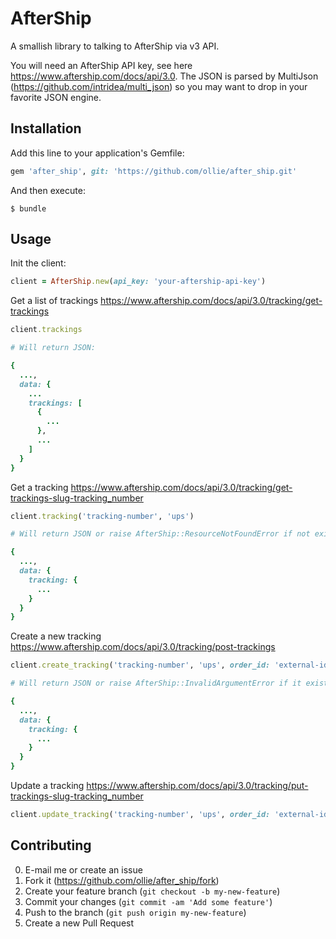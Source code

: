 # AfterShip

A smallish library to talking to AfterShip via v3 API.

You will need an AfterShip API key, see here https://www.aftership.com/docs/api/3.0.
The JSON is parsed by MultiJson (https://github.com/intridea/multi_json) so
you may want to drop in your favorite JSON engine.

## Installation

Add this line to your application's Gemfile:

```ruby
gem 'after_ship', git: 'https://github.com/ollie/after_ship.git'
```

And then execute:

    $ bundle

## Usage

Init the client:

```ruby
client = AfterShip.new(api_key: 'your-aftership-api-key')
```

Get a list of trackings
https://www.aftership.com/docs/api/3.0/tracking/get-trackings

```ruby
client.trackings

# Will return JSON:

{
  ...,
  data: {
    ...
    trackings: [
      {
        ...
      },
      ...
    ]
  }
}
```

Get a tracking
https://www.aftership.com/docs/api/3.0/tracking/get-trackings-slug-tracking_number

```ruby
client.tracking('tracking-number', 'ups')

# Will return JSON or raise AfterShip::ResourceNotFoundError if not exists:

{
  ...,
  data: {
    tracking: {
      ...
    }
  }
}
```

Create a new tracking
https://www.aftership.com/docs/api/3.0/tracking/post-trackings

```ruby
client.create_tracking('tracking-number', 'ups', order_id: 'external-id')

# Will return JSON or raise AfterShip::InvalidArgumentError if it exists:

{
  ...,
  data: {
    tracking: {
      ...
    }
  }
}
```

Update a tracking
https://www.aftership.com/docs/api/3.0/tracking/put-trackings-slug-tracking_number

```ruby
client.update_tracking('tracking-number', 'ups', order_id: 'external-id')
```

## Contributing

0. E-mail me or create an issue
1. Fork it (https://github.com/ollie/after_ship/fork)
2. Create your feature branch (`git checkout -b my-new-feature`)
3. Commit your changes (`git commit -am 'Add some feature'`)
4. Push to the branch (`git push origin my-new-feature`)
5. Create a new Pull Request
